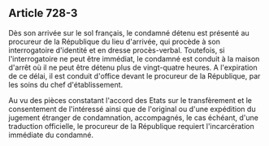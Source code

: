 Article 728-3
----
Dès son arrivée sur le sol français, le condamné détenu est présenté au
procureur de la République du lieu d'arrivée, qui procède à son interrogatoire
d'identité et en dresse procès-verbal. Toutefois, si l'interrogatoire ne peut
être immédiat, le condamné est conduit à la maison d'arrêt où il ne peut être
détenu plus de vingt-quatre heures. A l'expiration de ce délai, il est conduit
d'office devant le procureur de la République, par les soins du chef
d'établissement.

Au vu des pièces constatant l'accord des Etats sur le transfèrement et le
consentement de l'intéressé ainsi que de l'original ou d'une expédition du
jugement étranger de condamnation, accompagnés, le cas échéant, d'une traduction
officielle, le procureur de la République requiert l'incarcération immédiate du
condamné.

